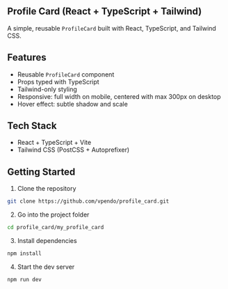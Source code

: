 ## Profile Card (React + TypeScript + Tailwind)

A simple, reusable `ProfileCard` built with React, TypeScript, and Tailwind CSS.

## Features
- Reusable `ProfileCard` component
- Props typed with TypeScript
- Tailwind-only styling
- Responsive: full width on mobile, centered with max 300px on desktop
- Hover effect: subtle shadow and scale

## Tech Stack
- React + TypeScript + Vite
- Tailwind CSS (PostCSS + Autoprefixer)

## Getting Started
1. Clone the repository
```bash
git clone https://github.com/vpendo/profile_card.git
```

2. Go into the project folder
```bash
cd profile_card/my_profile_card
```

3. Install dependencies
```bash
npm install
```

4. Start the dev server
```bash
npm run dev
```



